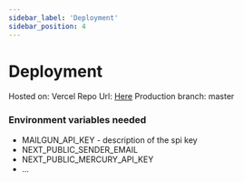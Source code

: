 ```yaml
---
sidebar_label: 'Deployment'
sidebar_position: 4
---
```


# Deployment

Hosted on: Vercel
Repo Url: [Here](https://github.com/tamu-datathon-org/mercury)
Production branch: master

### Environment variables needed

- MAILGUN_API_KEY - description of the spi key
- NEXT_PUBLIC_SENDER_EMAIL
- NEXT_PUBLIC_MERCURY_API_KEY
- ...